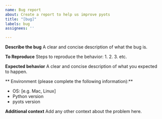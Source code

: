 ```yaml
---
name: Bug report
about: Create a report to help us improve pyots
title: "[bug]"
labels: bug
assignees: ''

---
```


**Describe the bug**
A clear and concise description of what the bug is.

**To Reproduce**
Steps to reproduce the behavior:
1. 
2. 
3. 
etc.

**Expected behavior**
A clear and concise description of what you expected to happen.

** Environment (please complete the following information):**
 - OS: [e.g. Mac, Linux]
 - Python version
 - pyots version


**Additional context**
Add any other context about the problem here.

